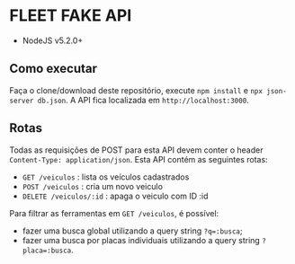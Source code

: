 # FLEET FAKE API

- NodeJS v5.2.0+

## Como executar

Faça o clone/download deste repositório, execute `npm install` e `npx json-server db.json`. A API fica localizada em `http://localhost:3000`.

## Rotas

Todas as requisições de POST para esta API devem conter o header `Content-Type: application/json`.
Esta API contém as seguintes rotas:

- `GET /veiculos` : lista os veículos cadastrados
- `POST /veiculos` : cria um novo veiculo
- `DELETE /veiculos/:id` : apaga o veiculo com ID :id

Para filtrar as ferramentas em `GET /veiculos`, é possível:

- fazer uma busca global utilizando a query string `?q=:busca`;
- fazer uma busca por placas individuais utilizando a query string `?placa=:busca`.
